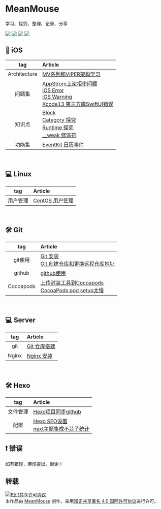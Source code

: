 # MeanMouse
学习、探究、整理、记录、分享

<img src="https://img.shields.io/badge/platform-iOS-%23222222.svg"> <img src="https://img.shields.io/badge/language-Objective--C-%23ff824c.svg"> <img src="https://img.shields.io/badge/language-Swift-%2378c504.svg"> <img src="https://img.shields.io/badge/platform-Linux-%23222222.svg">
## 📱  iOS

| tag | Article |
|:-------:|:------|
| Architecture |[MV系列和VIPER架构学习](https://github.com/MeanMouse/blog/blob/master/contents/iOS/MV系列和VIPER架构学习.md)|
| 问题集 | [AppStrore上架拒审问题](https://github.com/MeanMouse/blog/blob/master/contents/iOS/AppStrore上架拒审问题.md) <br> [iOS Error](https://github.com/MeanMouse/blog/blob/master/contents/iOS/iOS-Error.md) <br> [iOS Warning](https://github.com/MeanMouse/blog/blob/master/contents/iOS/iOS-Warning.md) <br> [Xcode13 第三方库SwiftUI错误](https://github.com/MeanMouse/blog/blob/master/contents/iOS/Xcode13%20%E7%AC%AC%E4%B8%89%E6%96%B9%E5%BA%93SwiftUI%E9%94%99%E8%AF%AF.md) |
| 知识点 | [Block](https://github.com/MeanMouse/blog/blob/master/contents/iOS/Block-知识整理.md) <br> [Category 探究](https://github.com/MeanMouse/blog/blob/master/contents/iOS/Category-探究.md) <br> [Runtime 探究](https://github.com/MeanMouse/blog/blob/master/contents/iOS/Runtime-探究.md) <br> [__weak 修饰符](https://github.com/MeanMouse/blog/blob/master/contents/iOS/weak-%E4%BF%AE%E9%A5%B0%E7%AC%A6.md)|
| 功能集 | [EventKit 日历事件](https://github.com/MeanMouse/blog/blob/master/contents/iOS/EventKit-日历事件.md) |

<br>

## 💻  Linux
| tag | Article |
|:-------:|:------|
| 用户管理 | [CentOS 用户管理](https://github.com/MeanMouse/blog/blob/master/contents/Linux/CentOS-用户管理.md) |

<br>

## 🛠  Git

| tag | Article |
|:-------:|:------|
| git使用 | [Git 安装](https://github.com/MeanMouse/blog/blob/master/contents/Git/Git-安装.md) <br> [Git 创建仓库和更换远程仓库地址](https://github.com/MeanMouse/blog/blob/master/contents/Git/Git-创建仓库和更换远程仓库地址.md) |
| github | [github使用](https://github.com/MeanMouse/blog/blob/master/contents/Git/github使用.md) |
|Cocoapods| [上传封装工具到Cocoapods](https://github.com/MeanMouse/blog/blob/master/contents/iOS/上传封装工具到Cocoapods.md) <br> [CocoaPods pod setup太慢](https://github.com/MeanMouse/blog/blob/master/contents/iOS/CocoaPods-pod-setup太慢.md)|

<br>

## 💻  Server

| tag | Article |
|:-------:|:------|
| git | [Git 仓库搭建](https://github.com/MeanMouse/blog/blob/master/contents/Server/Git-仓库搭建.md) |
| Nginx | [Nginx 安装](https://github.com/MeanMouse/blog/blob/master/contents/Server/Nginx-安装.md) |

<br>

## 🛠  Hexo
| tag | Article |
|:-------:|:------|
| 文件管理 | [Hexo项目同步github](https://github.com/MeanMouse/blog/blob/master/contents/hexo/Hexo项目同步github.md) |
| 配置 | [Hexo SEO设置](https://github.com/MeanMouse/blog/blob/master/contents/hexo/Hexo-SEO设置.md) <br> [next主题集成不蒜子统计](https://github.com/MeanMouse/blog/blob/master/contents/hexo/next主题集成不蒜子统计.md) |

## ❗️ 错误
如有错误，麻烦提出，谢谢！

## 转载

<a rel="license" href="http://creativecommons.org/licenses/by/4.0/"><img alt="知识共享许可协议" style="border-width:0" src="https://i.creativecommons.org/l/by/4.0/88x31.png" /></a><br />本<span xmlns:dct="http://purl.org/dc/terms/" href="http://purl.org/dc/dcmitype/Text" rel="dct:type">作品</span>由 <a xmlns:cc="http://creativecommons.org/ns#" href="https://github.com/MeanMouse/Blog" property="cc:attributionName" rel="cc:attributionURL">MeanMouse</a> 创作，采用<a rel="license" href="http://creativecommons.org/licenses/by/4.0/">知识共享署名 4.0 国际许可协议</a>进行许可。
